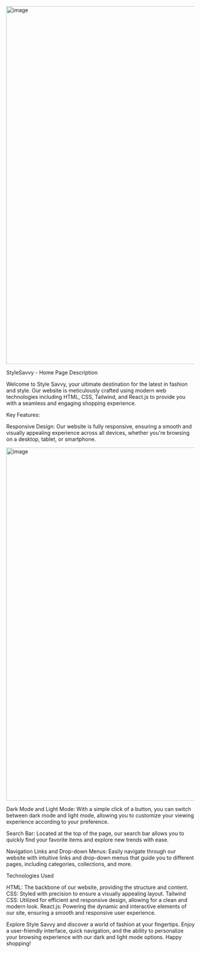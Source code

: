 <img width="956" alt="image" src="https://github.com/user-attachments/assets/c214e3b1-7821-4b1b-bcd7-01e13af432aa" />

StyleSavvy - Home Page Description

Welcome to Style Savvy, your ultimate destination for the latest in fashion and style. Our website is meticulously crafted using modern web technologies including HTML, CSS, Tailwind, and React.js to provide you with a seamless and engaging shopping experience.

Key Features:

Responsive Design: Our website is fully responsive, ensuring a smooth and visually appealing experience across all devices, whether you're browsing on a desktop, tablet, or smartphone.

<img width="943" alt="image" src="https://github.com/user-attachments/assets/58ded706-479d-4c69-ae0b-16f8962ca913" />

Dark Mode and Light Mode: With a simple click of a button, you can switch between dark mode and light mode, allowing you to customize your viewing experience according to your preference.

Search Bar: Located at the top of the page, our search bar allows you to quickly find your favorite items and explore new trends with ease.

Navigation Links and Drop-down Menus: Easily navigate through our website with intuitive links and drop-down menus that guide you to different pages, including categories, collections, and more.


Technologies Used

HTML: The backbone of our website, providing the structure and content.
CSS: Styled with precision to ensure a visually appealing layout.
Tailwind CSS: Utilized for efficient and responsive design, allowing for a clean and modern look.
React.js: Powering the dynamic and interactive elements of our site, ensuring a smooth and responsive user experience.

Explore Style Savvy and discover a world of fashion at your fingertips. Enjoy a user-friendly interface, quick navigation, and the ability to personalize your browsing experience with our dark and light mode options. Happy shopping!
